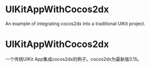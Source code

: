 # UIKitAppWithCocos2dx

An example of integrating cocos2dx into a traditional UIKit project.


# UIKitAppWithCocos2dx

一个传统UIKit App集成cocos2dx的例子。cocos2dx为最新版3.15。

